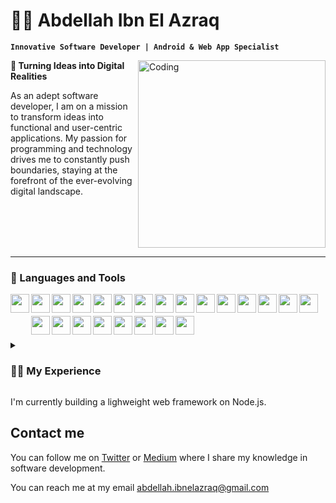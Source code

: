 # 🧑‍💻 Abdellah Ibn El Azraq

**`Innovative Software Developer | Android & Web App Specialist`**

<img align="right" alt="Coding" width="300" src="https://miro.medium.com/max/1360/0*7Q3yvSIv_t0ioJ-Z.gif">

**🌟 Turning Ideas into Digital Realities**

<p align="left" >As an adept software developer, I am on a mission to transform ideas into functional and user-centric applications. My passion for programming and technology drives me to constantly push boundaries, staying at the forefront of the ever-evolving digital landscape.</p>

<br>

<br>

<br>

<br>


---
### 🧰 Languages and Tools


  <img align="left" width="30px" style="padding-bottom:15px;" src="https://cdn.jsdelivr.net/gh/devicons/devicon/icons/java/java-original.svg" />
  <img align="left" width="30px" style="padding-bottom:5px;" src="https://cdn.jsdelivr.net/gh/devicons/devicon/icons/android/android-original-wordmark.svg" />
  <img align="left" width="30px" style="padding-bottom:5px;" src="https://cdn.jsdelivr.net/gh/devicons/devicon/icons/kotlin/kotlin-original.svg" />
  <img align="left" width="30px" style="padding-bottom:5px;" src="https://cdn.jsdelivr.net/gh/devicons/devicon/icons/javascript/javascript-plain.svg" />
  <img align="left" width="30px" style="padding-bottom:5px;" src="https://cdn.jsdelivr.net/gh/devicons/devicon/icons/csharp/csharp-plain.svg" />
  <img align="left" width="30px" style="padding-bottom:5px;" src="https://cdn.jsdelivr.net/gh/devicons/devicon/icons/cplusplus/cplusplus-plain.svg" />
  <img align="left" width="30px" style="padding-bottom:5px;" src="https://cdn.jsdelivr.net/gh/devicons/devicon/icons/typescript/typescript-plain.svg" />
  <img align="left" width="30px" style="padding-bottom:5px;" src="https://cdn.jsdelivr.net/gh/devicons/devicon/icons/dart/dart-original.svg" />
  <img align="left" width="30px" style="padding-bottom:5px;" src="https://cdn.jsdelivr.net/gh/devicons/devicon/icons/php/php-plain.svg" />
  <img align="left" width="30px" style="padding-bottom:5px;" src="https://cdn.jsdelivr.net/gh/devicons/devicon/icons/postgresql/postgresql-original.svg" />
  <img align="left" width="30px" style="padding-bottom:5px;" src="https://cdn.jsdelivr.net/gh/devicons/devicon/icons/microsoftsqlserver/microsoftsqlserver-plain-wordmark.svg" />
  <img align="left" width="30px" style="padding-bottom:5px;" src="https://cdn.jsdelivr.net/gh/devicons/devicon/icons/sqlite/sqlite-original-wordmark.svg" />
  <img align="left" width="30px" style="padding-bottom:5px;" src="https://cdn.jsdelivr.net/gh/devicons/devicon/icons/mongodb/mongodb-original-wordmark.svg" />
  <img align="left" width="30px" style="padding-bottom:5px;" src="https://cdn.jsdelivr.net/gh/devicons/devicon/icons/nodejs/nodejs-original.svg" />
  <img align="left" width="30px" style="padding-bottom:5px;" src="https://cdn.jsdelivr.net/gh/devicons/devicon/icons/angularjs/angularjs-plain.svg" />
  <img align="left" width="30px" style="padding-bottom:5px;" src="https://cdn.jsdelivr.net/gh/devicons/devicon/icons/amazonwebservices/amazonwebservices-original-wordmark.svg" />
  <img align="left" width="30px" style="padding-bottom:5px;" src="https://cdn.jsdelivr.net/gh/devicons/devicon/icons/bash/bash-original.svg" />
  <img align="left" width="30px" style="padding-bottom:5px;" src="https://cdn.jsdelivr.net/gh/devicons/devicon/icons/docker/docker-original.svg" />
  <img align="left" width="30px" style="padding-bottom:5px;" src="https://cdn.jsdelivr.net/gh/devicons/devicon/icons/git/git-original.svg" />
  <img align="left" width="30px" style="padding-bottom:5px;" src="https://cdn.jsdelivr.net/gh/devicons/devicon/icons/html5/html5-plain.svg" />
  <img align="left" width="30px" style="padding-bottom:5px;" src="https://cdn.jsdelivr.net/gh/devicons/devicon/icons/css3/css3-plain.svg" />
  <img align="left" width="30px" style="padding-bottom:5px;" src="https://cdn.jsdelivr.net/gh/devicons/devicon/icons/spring/spring-original.svg" />
  <img align="left" width="30px" style="padding-bottom:5px;" src="https://cdn.jsdelivr.net/gh/devicons/devicon/icons/laravel/laravel-plain.svg" />

<br>


<br>

#

<details>
 <summary><h3>👨‍💻 My Experience</h3></summary>
<p>My journey in the realm of software development commenced as a Freelance Android Developer. During this phase, I crafted native Android applications tailored to the specific needs of private clients. This experience not only honed my proficiency in the Android ecosystem but also equipped me with comprehensive skills in overseeing the entire development process. My responsibilities spanned from conceptualizing and designing the user interface to formulating a clean and scalable architecture, coding the application, and rigorously testing its functionality.</p>

<p>
  Transitioning from a specialized focus, I embraced the role of a Full-Stack Developer. In this capacity, I contributed to the creation of web applications intended for government use. My impact was notable as I enhanced the backend server through the implementation of an efficient caching mechanism. Moreover, I undertook the challenge of conceiving a new web application from its inception, ensuring that it adhered to the highest standards of quality while boasting a scalable and robust codebase.
</p>

<p>
  At present, I continue to thrive as a Freelance Software Developer, leveraging my expertise to create dynamic solutions. My repertoire includes the development of Android applications, backend servers, and complete web applications. This multifaceted journey has enriched my skill set, enabling me to tackle diverse challenges in the ever-evolving landscape of software development.
</p>

</details>

I'm currently building a lighweight web framework on Node.js.

## Contact me
You can follow me on [Twitter](https://twitter.com/BBlueCoder) or [Medium](https://bbluecoder.medium.com/) where I share my knowledge in software development.

You can reach me at my email abdellah.ibnelazraq@gmail.com 




